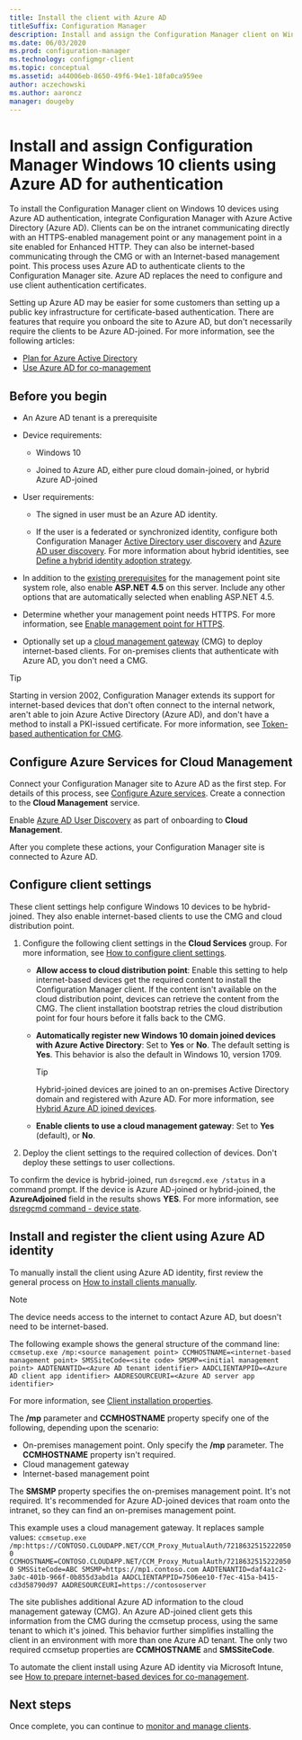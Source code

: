 ```yaml
---
title: Install the client with Azure AD
titleSuffix: Configuration Manager
description: Install and assign the Configuration Manager client on Windows 10 devices using Azure Active Directory for authentication
ms.date: 06/03/2020
ms.prod: configuration-manager
ms.technology: configmgr-client
ms.topic: conceptual
ms.assetid: a44006eb-8650-49f6-94e1-18fa0ca959ee
author: aczechowski
ms.author: aaroncz
manager: dougeby
---
```


# Install and assign Configuration Manager Windows 10 clients using Azure AD for authentication

To install the Configuration Manager client on Windows 10 devices using Azure AD authentication, integrate Configuration Manager with Azure Active Directory (Azure AD). Clients can be on the intranet communicating directly with an HTTPS-enabled management point or any management point in a site enabled for Enhanced HTTP. They can also be internet-based communicating through the CMG or with an Internet-based management point. This process uses Azure AD to authenticate clients to the Configuration Manager site. Azure AD replaces the need to configure and use client authentication certificates.

Setting up Azure AD may be easier for some customers than setting up a public key infrastructure for certificate-based authentication. There are features that require you onboard the site to Azure AD, but don't necessarily require the clients to be Azure AD-joined.<!-- SCCMDocs issue 1259 --> For more information, see the following articles:

- [Plan for Azure Active Directory](../../plan-design/security/plan-for-security.md#bkmk_planazuread)
- [Use Azure AD for co-management](../../../comanage/quickstart-hybrid-aad.md)

## Before you begin

- An Azure AD tenant is a prerequisite  

- Device requirements:  

  - Windows 10  

  - Joined to Azure AD, either pure cloud domain-joined, or hybrid Azure AD-joined  

- User requirements:  

  - The signed in user must be an Azure AD identity.

  - If the user is a federated or synchronized identity, configure both Configuration Manager [Active Directory user discovery](../../servers/deploy/configure/about-discovery-methods.md#bkmk_aboutUser) and [Azure AD user discovery](../../servers/deploy/configure/about-discovery-methods.md#azureaddisc). For more information about hybrid identities, see [Define a hybrid identity adoption strategy](https://docs.microsoft.com/azure/active-directory/hybrid/plan-hybrid-identity-design-considerations-identity-adoption-strategy).<!--497750-->

- In addition to the [existing prerequisites](../../plan-design/configs/site-and-site-system-prerequisites.md#bkmk_2012MPpreq) for the management point site system role, also enable **ASP.NET 4.5** on this server. Include any other options that are automatically selected when enabling ASP.NET 4.5.  

- Determine whether your management point needs HTTPS. For more information, see [Enable management point for HTTPS](../manage/cmg/certificates-for-cloud-management-gateway.md#bkmk_mphttps).  

- Optionally set up a [cloud management gateway](../manage/cmg/plan-cloud-management-gateway.md) (CMG) to deploy internet-based clients. For on-premises clients that authenticate with Azure AD, you don't need a CMG.  

> [!TIP]
> Starting in version 2002,<!--5686290--> Configuration Manager extends its support for internet-based devices that don't often connect to the internal network, aren't able to join Azure Active Directory (Azure AD), and don't have a method to install a PKI-issued certificate. For more information, see [Token-based authentication for CMG](deploy-clients-cmg-token.md).

## Configure Azure Services for Cloud Management

Connect your Configuration Manager site to Azure AD as the first step. For details of this process, see [Configure Azure services](../../servers/deploy/configure/azure-services-wizard.md). Create a connection to the **Cloud Management** service.

Enable [Azure AD User Discovery](../../servers/deploy/configure/configure-discovery-methods.md#azureaadisc) as part of onboarding to **Cloud Management**.

After you complete these actions, your Configuration Manager site is connected to Azure AD.

## Configure client settings

These client settings help configure Windows 10 devices to be hybrid-joined. They also enable internet-based clients to use the CMG and cloud distribution point.

1. Configure the following client settings in the **Cloud Services** group. For more information, see [How to configure client settings](configure-client-settings.md).

    - **Allow access to cloud distribution point**: Enable this setting to help internet-based devices get the required content to install the Configuration Manager client. If the content isn't available on the cloud distribution point, devices can retrieve the content from the CMG. The client installation bootstrap retries the cloud distribution point for four hours before it falls back to the CMG.<!--495533-->  

    - **Automatically register new Windows 10 domain joined devices with Azure Active Directory**: Set to **Yes** or **No**. The default setting is **Yes**. This behavior is also the default in Windows 10, version 1709.

        > [!TIP]
        > Hybrid-joined devices are joined to an on-premises Active Directory domain and registered with Azure AD. For more information, see [Hybrid Azure AD joined devices](https://docs.microsoft.com/azure/active-directory/devices/concept-azure-ad-join-hybrid).<!-- MEMDocs#325 -->

    - **Enable clients to use a cloud management gateway**: Set to **Yes** (default), or **No**.  

2. Deploy the client settings to the required collection of devices. Don't deploy these settings to user collections.

To confirm the device is hybrid-joined, run `dsregcmd.exe /status` in a command prompt. If the device is Azure AD-joined or hybrid-joined, the **AzureAdjoined** field in the results shows **YES**. For more information, see [dsregcmd command - device state](https://docs.microsoft.com/azure/active-directory/devices/troubleshoot-device-dsregcmd).

## Install and register the client using Azure AD identity

To manually install the client using Azure AD identity, first review the general process on [How to install clients manually](deploy-clients-to-windows-computers.md#BKMK_Manual).

> [!Note]  
> The device needs access to the internet to contact Azure AD, but doesn't need to be internet-based.

The following example shows the general structure of the command line:
`ccmsetup.exe /mp:<source management point> CCMHOSTNAME=<internet-based management point> SMSSiteCode=<site code> SMSMP=<initial management point> AADTENANTID=<Azure AD tenant identifier> AADCLIENTAPPID=<Azure AD client app identifier> AADRESOURCEURI=<Azure AD server app identifier>`

For more information, see [Client installation properties](about-client-installation-properties.md).

The **/mp** parameter and **CCMHOSTNAME** property specify one of the following, depending upon the scenario:

- On-premises management point. Only specify the **/mp** parameter. The **CCMHOSTNAME** property isn't required.
- Cloud management gateway
- Internet-based management point

The **SMSMP** property specifies the on-premises management point. It's not required. It's recommended for Azure AD-joined devices that roam onto the intranet, so they can find an on-premises management point.

This example uses a cloud management gateway. It replaces sample values:
`ccmsetup.exe /mp:https://CONTOSO.CLOUDAPP.NET/CCM_Proxy_MutualAuth/72186325152220500 CCMHOSTNAME=CONTOSO.CLOUDAPP.NET/CCM_Proxy_MutualAuth/72186325152220500 SMSSiteCode=ABC SMSMP=https://mp1.contoso.com AADTENANTID=daf4a1c2-3a0c-401b-966f-0b855d3abd1a AADCLIENTAPPID=7506ee10-f7ec-415a-b415-cd3d58790d97 AADRESOURCEURI=https://contososerver`

The site publishes additional Azure AD information to the cloud management gateway (CMG). An Azure AD-joined client gets this information from the CMG during the ccmsetup process, using the same tenant to which it's joined. This behavior further simplifies installing the client in an environment with more than one Azure AD tenant. The only two required ccmsetup properties are **CCMHOSTNAME** and **SMSSiteCode**.<!--3607731-->

To automate the client install using Azure AD identity via Microsoft Intune, see [How to prepare internet-based devices for co-management](../../../comanage/how-to-prepare-Win10.md#install-the-configuration-manager-client).

## Next steps

Once complete, you can continue to [monitor and manage clients](../manage/monitor-clients.md).
